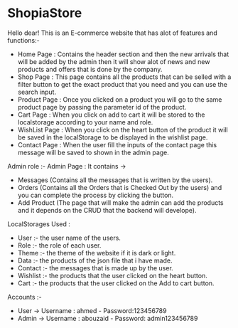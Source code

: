 # ShopiaStore
Hello dear!
This is an E-commerce website that has alot of features and functions:-
- Home Page : Contains the header section and then the new arrivals that will be added by the admin then it will show alot of news and new products and offers that is done by the company.
- Shop Page : This page contains all the products that can be selled with a filter button to get the exact product that you need and you can use the search input.
- Product Page : Once you clicked on a product you will go to the same product page by passing the parameter id of the product.
- Cart Page : When you click on add to cart it will be stored to the localstorage according to your name and role.
- WishList Page : When you click on the heart button of the product it will be saved in the localStorage to be displayed in the wishlist page.
- Contact Page : When the user fill the inputs of the contact page this message will be saved to shown in the admin page.

Admin role :-
Admin Page : It contains ->
- Messages (Contains all the messages that is written by the users).
- Orders (Contains all the Orders that is Checked Out by the users) and you can complete the process by clicking the button.
- Add Product (The page that will make the admin can add the products and it depends on the CRUD that the backend will develope).

LocalStorages Used : 
- User :- the user name of the users.
- Role :- the role of each user.
- Theme :- the theme of the website if it is dark or light.
- Data :- the products of the json file that i have made.
- Contact :- the messages that is made up by the user.
- Wishlist :- the products that the user clicked on the heart button.
- Cart :- the products that the user clicked on the Add to cart button.


Accounts :-
- User -> Username : ahmed - Password:123456789
- Admin -> Username : abouzaid - Password: admin123456789

